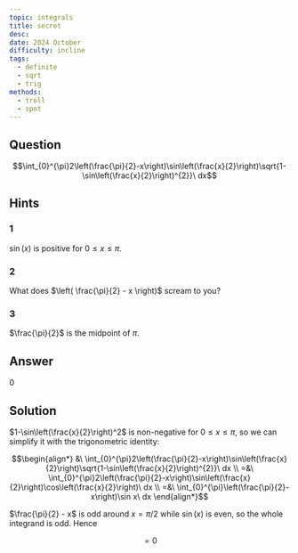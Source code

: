 ```yaml
---
topic: integrals
title: secret
desc: 
date: 2024 October
difficulty: incline
tags:
  - definite
  - sqrt
  - trig
methods:
  - troll
  - spot
---
```



## Question
```math
\int_{0}^{\pi}2\left(\frac{\pi}{2}-x\right)\sin\left(\frac{x}{2}\right)\sqrt{1-\sin\left(\frac{x}{2}\right)^{2}}\ dx
```


## Hints

### 1
$\sin(x)$ is positive for $0 \leq x \leq \pi$.

### 2
What does $\left( \frac{\pi}{2} - x \right)$ scream to you?

### 3
$\frac{\pi}{2}$ is the midpoint of $\pi$.


## Answer
$0$


## Solution

$1-\sin\left(\frac{x}{2}\right)^2$ is non-negative for $0 \leq x \leq \pi$, so we can simplify it with the trigonometric identity:

```math
\begin{align*}
  &\ \int_{0}^{\pi}2\left(\frac{\pi}{2}-x\right)\sin\left(\frac{x}{2}\right)\sqrt{1-\sin\left(\frac{x}{2}\right)^{2}}\ dx
  \\ =&\ \int_{0}^{\pi}2\left(\frac{\pi}{2}-x\right)\sin\left(\frac{x}{2}\right)\cos\left(\frac{x}{2}\right)\ dx
  \\ =&\ \int_{0}^{\pi}\left(\frac{\pi}{2}-x\right)\sin x\ dx
\end{align*}
```

$\frac{\pi}{2} - x$ is odd around $x = \pi/2$ while $\sin(x)$ is even, so the whole integrand is odd. Hence

```math
= 0
```
